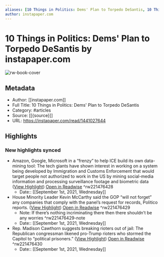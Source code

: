 ```yaml
---
aliases: [10 Things in Politics: Dems' Plan to Torpedo DeSantis, 10 Things in Politics: Dems' Plan to Torpedo DeSantis]
author: instapaper.com
---
```

# 10 Things in Politics: Dems' Plan to Torpedo DeSantis by instapaper.com

![rw-book-cover](https://readwise-assets.s3.amazonaws.com/static/images/article0.00998d930354.png)

## Metadata
- Author: [[instapaper.com]]
- Full Title: 10 Things in Politics: Dems' Plan to Torpedo DeSantis
- Category: #articles
- Source: [[{source}]]
- URL: https://instapaper.com/read/1441027644

## Highlights
### New highlights synced
- Amazon, Google, Microsoft in a “frenzy” to help ICE build its own data-mining tool: The tech giants have shown interest in working on a system being developed by Immigration and Customs Enforcement that would target people not authorized to work in the US by mining social-media information and processing surveillance footage and biometric data ([View Highlight](https://instapaper.com/read/1441027644/17341581)) [Open in Readwise](https://readwise.io/open/221476428) ^rw221476428
    - Date:: [[September 1st, 2021, Wednesday]]
- House Minority Leader Kevin McCarthy said the GOP “will not forget” any companies that comply with the panel’s request for records, Politico reports. ([View Highlight](https://instapaper.com/read/1441027644/17341639)) [Open in Readwise](https://readwise.io/open/221476429) ^rw221476429
    - Note: If there’s nothing incriminating there then there shouldn’t be any worries ^rw221476429-note
    - Date:: [[September 1st, 2021, Wednesday]]
- Rep. Madison Cawthorn suggests breaking rioters out of jail: The Republican congressman likened pro-Trump rioters who stormed the Capitol to “political prisoners.” ([View Highlight](https://instapaper.com/read/1441027644/17341641)) [Open in Readwise](https://readwise.io/open/221476430) ^rw221476430
    - Date:: [[September 1st, 2021, Wednesday]]
